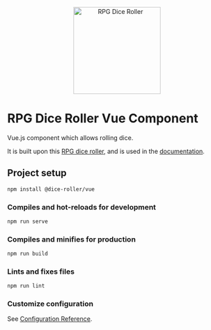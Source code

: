 <p align="center">
    <img src="https://dice-roller.github.io/documentation/dice-roller-logo.png" alt="RPG Dice Roller" style="max-width: 100%;" width="200"/>
</p>

# RPG Dice Roller Vue Component

Vue.js component which allows rolling dice.

It is built upon this [RPG dice roller](https://github.com/dice-roller/rpg-dice-roller), and is used in the [documentation](https://dice-roller.github.io/documentation/).

## Project setup

```sh
npm install @dice-roller/vue
```

### Compiles and hot-reloads for development

```sh
npm run serve
```

### Compiles and minifies for production

```sh
npm run build
```

### Lints and fixes files

```sh
npm run lint
```

### Customize configuration

See [Configuration Reference](https://cli.vuejs.org/config/).
